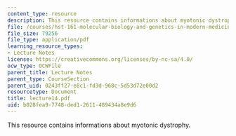 ```yaml
---
content_type: resource
description: This resource contains informations about myotonic dystrophy.
file: /courses/hst-161-molecular-biology-and-genetics-in-modern-medicine-fall-2007/b028fea97748ded12611489434a8e9d6_lecture14.pdf
file_size: 79256
file_type: application/pdf
learning_resource_types:
- Lecture Notes
license: https://creativecommons.org/licenses/by-nc-sa/4.0/
ocw_type: OCWFile
parent_title: Lecture Notes
parent_type: CourseSection
parent_uid: 0243ff27-e8c1-fd3d-968c-5d53d72e00d2
resourcetype: Document
title: lecture14.pdf
uid: b028fea9-7748-ded1-2611-489434a8e9d6
---
```

This resource contains informations about myotonic dystrophy.